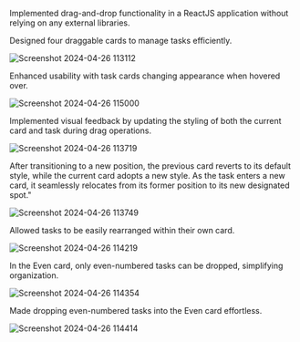 Implemented drag-and-drop functionality in a ReactJS application without relying on any external libraries.

Designed four draggable cards to manage tasks efficiently.

![Screenshot 2024-04-26 113112](https://github.com/demetgas/drag-n-drop/assets/77278951/670bef56-a05b-4d6a-9d5a-fd6345a7a30c)

Enhanced usability with task cards changing appearance when hovered over.

![Screenshot 2024-04-26 115000](https://github.com/demetgas/drag-n-drop/assets/77278951/b6076039-1574-420f-b609-53a791413363)

Implemented visual feedback by updating the styling of both the current card and task during drag operations.

![Screenshot 2024-04-26 113719](https://github.com/demetgas/drag-n-drop/assets/77278951/f840ab69-3b32-4690-90cc-ab6dc850494f)

After transitioning to a new position, the previous card reverts to its default style, while the current card adopts a new style. As the task enters a new card, it seamlessly relocates from its former position to its new designated spot."

![Screenshot 2024-04-26 113749](https://github.com/demetgas/drag-n-drop/assets/77278951/c4e44ec8-3561-41f8-ad19-c624f01cb0a3)

Allowed tasks to be easily rearranged within their own card.

![Screenshot 2024-04-26 114219](https://github.com/demetgas/drag-n-drop/assets/77278951/3db73232-f1a1-4f5c-afba-dd80bb6f4854)

In the Even card, only even-numbered tasks can be dropped, simplifying organization.

![Screenshot 2024-04-26 114354](https://github.com/demetgas/drag-n-drop/assets/77278951/41f133fc-1f7c-42d1-bc09-0381ef85586f)

Made dropping even-numbered tasks into the Even card effortless.

![Screenshot 2024-04-26 114414](https://github.com/demetgas/drag-n-drop/assets/77278951/b96572f0-05e7-4aaa-84c3-23ac653dc0c9)
